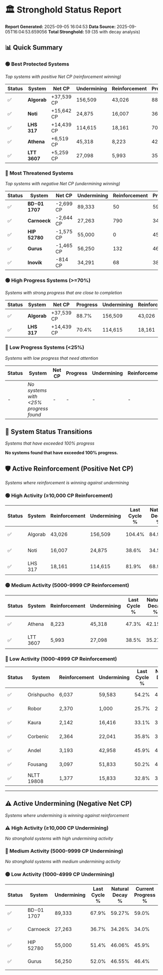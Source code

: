 # 🏛️ Stronghold Status Report

**Report Generated:** 2025-09-05 16:04:53
**Data Source:** 2025-09-05T16:04:53.659056
**Total Stronghold:** 59 (35 with decay analysis)

## 📊 Quick Summary

### 🟢 **Best Protected Systems**
*Top systems with positive Net CP (reinforcement winning)*

| Status | System | Net CP | Undermining | Reinforcement | Progress |
|--------|--------|--------|-------------|---------------|----------|
| ✅ | **Algorab** | +37,539 CP | 156,509 | 43,026 | 88.7% |
| ✅ | **Noti** | +15,642 CP | 24,875 | 16,007 | 36.1% |
| ✅ | **LHS 317** | +14,439 CP | 114,615 | 18,161 | 70.4% |
| ✅ | **Athena** | +6,519 CP | 45,318 | 8,223 | 42.8% |
| ✅ | **LTT 3607** | +5,259 CP | 27,098 | 5,993 | 35.8% |

### 🔴 **Most Threatened Systems**
*Top systems with negative Net CP (undermining winning)*

| Status | System | Net CP | Undermining | Reinforcement | Progress |
|--------|--------|--------|-------------|---------------|----------|
| ✅ | **BD-01 1707** | -2,699 CP | 89,333 | 50 | 59.0% |
| ✅ | **Carnoeck** | -2,644 CP | 27,263 | 790 | 34.0% |
| ✅ | **HIP 52780** | -1,575 CP | 55,000 | 0 | 45.9% |
| ✅ | **Gurus** | -1,465 CP | 56,250 | 132 | 46.4% |
| ✅ | **Inovik** | -814 CP | 34,291 | 68 | 38.0% |

### 🟢 **High Progress Systems (>=70%)**
*Systems with strong progress that are close to completion*

| Status | System | Net CP | Progress | Undermining | Reinforcement |
|--------|--------|--------|----------|-------------|---------------|
| ✅ | **Algorab** | +37,539 CP | 88.7% | 156,509 | 43,026 |
| ✅ | **LHS 317** | +14,439 CP | 70.4% | 114,615 | 18,161 |

### 🔴 **Low Progress Systems (<25%)**
*Systems with low progress that need attention*

| Status | System | Net CP | Progress | Undermining | Reinforcement |
|--------|--------|--------|----------|-------------|---------------|
| - | *No systems with <25% progress found* | - | - | - | - |
## 🔄 System Status Transitions
*Systems that have exceeded 100% progress*

**No systems found that have exceeded 100% progress.**

## 🛡️ Active Reinforcement (Positive Net CP)
*Systems where reinforcement is winning against undermining*

### 🟢 High Activity (≥10,000 CP Reinforcement)

| Status | System | Reinforcement | Undermining | Last Cycle % | Natural Decay % | Current Progress % | Current CP | Net CP | Activity |
|--------|--------|---------------|-------------|--------------|-----------------|-------------------|------------|--------|----------|
| ✅ | Algorab | 43,026 | 156,509 | 104.4% | 84.95% | 88.7% | 887,000 | +37,539 | 🟢 High Reinforcement |
| ✅ | Noti | 16,007 | 24,875 | 38.6% | 34.54% | 36.1% | 361,000 | +15,642 | 🟢 High Reinforcement |
| ✅ | LHS 317 | 18,161 | 114,615 | 81.9% | 68.96% | 70.4% | 704,000 | +14,439 | 🟢 High Reinforcement |

### 🟡 Medium Activity (5000-9999 CP Reinforcement)

| Status | System | Reinforcement | Undermining | Last Cycle % | Natural Decay % | Current Progress % | Current CP | Net CP | Activity |
|--------|--------|---------------|-------------|--------------|-----------------|-------------------|------------|--------|----------|
| ✅ | Athena | 8,223 | 45,318 | 47.3% | 42.15% | 42.8% | 428,000 | +6,519 | 🟡 Medium Reinforcement |
| ✅ | LTT 3607 | 5,993 | 27,098 | 38.5% | 35.27% | 35.8% | 358,000 | +5,259 | 🟡 Medium Reinforcement |

### 🔴 Low Activity (1000-4999 CP Reinforcement)

| Status | System | Reinforcement | Undermining | Last Cycle % | Natural Decay % | Current Progress % | Current CP | Net CP | Activity |
|--------|--------|---------------|-------------|--------------|-----------------|-------------------|------------|--------|----------|
| ✅ | Orishpucho | 6,037 | 59,583 | 54.2% | 47.78% | 48.2% | 482,000 | +4,202 | 🔵 Low Reinforcement |
| ✅ | Robor | 2,370 | 1,000 | 25.7% | 25.32% | 25.6% | 256,000 | +2,762 | 🔵 Low Reinforcement |
| ✅ | Kaura | 2,142 | 16,416 | 33.1% | 31.29% | 31.5% | 315,000 | +2,093 | 🔵 Low Reinforcement |
| ✅ | Corbenic | 2,364 | 22,041 | 35.8% | 33.40% | 33.6% | 336,000 | +1,986 | 🔵 Low Reinforcement |
| ✅ | Andel | 3,193 | 42,958 | 45.9% | 41.40% | 41.6% | 416,000 | +1,978 | 🔵 Low Reinforcement |
| ✅ | Fousang | 3,097 | 51,833 | 50.2% | 44.84% | 45.0% | 450,000 | +1,627 | 🔵 Low Reinforcement |
| ✅ | NLTT 19808 | 1,377 | 15,833 | 32.8% | 31.07% | 31.2% | 312,000 | +1,345 | 🔵 Low Reinforcement |


---

## ⚠️ Active Undermining (Negative Net CP)
*Systems where undermining is winning against reinforcement*

### ⚠️ High Activity (≥10,000 CP Undermining)

*No stronghold systems with high undermining activity*

### 🔶 Medium Activity (5000-9999 CP Undermining)

*No stronghold systems with medium undermining activity*

### 🟡 Low Activity (1000-4999 CP Undermining)

| Status | System | Undermining | Last Cycle % | Natural Decay % | Current Progress % | Reinforcement | Current CP | Net CP | Activity |
|--------|--------|-------------|--------------|-----------------|-------------------|---------------|------------|--------|----------|
| ✅ | BD-01 1707 | 89,333 | 67.9% | 59.27% | 59.0% | 50 | 590,000 | -2,699 | 🟡 Low Undermining |
| ✅ | Carnoeck | 27,263 | 36.7% | 34.26% | 34.0% | 790 | 340,000 | -2,644 | 🟡 Low Undermining |
| ✅ | HIP 52780 | 55,000 | 51.4% | 46.06% | 45.9% | 0 | 458,999 | -1,575 | 🟡 Low Undermining |
| ✅ | Gurus | 56,250 | 52.0% | 46.55% | 46.4% | 132 | 463,999 | -1,465 | 🟡 Low Undermining |

